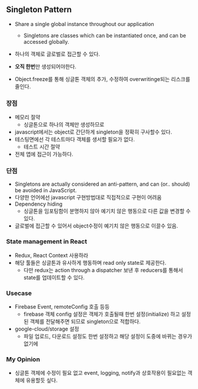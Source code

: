 
## Singleton Pattern
- Share a single global instance throughout our application
    - Singletons are classes which can be instantiated once, and can be accessed globally.

- 하나의 객체로 글로벌로 접근할 수 있다.
- **오직 한번**만 생성되어야한다.

- Object.freeze를 통해 싱글톤 객체의 추가, 수정하여 overwritinge되는 리스크를 줄인다.

### 장점
- 메모리 절약
  - 싱글톤으로 하나의 객체만 생성하므로
- javascript에서는 object로 간단하게 singleton을 정확히 구사할수 있다.
- 테스팅면에선 각 테스트마다 객체를 생서할 필요가 없다.
  - 테스트 시간 절약
- 전체 앱에 접근이 가능하다.

### 단점
- Singletons are actually considered an anti-pattern, and can (or.. should) be avoided in JavaScript.
- 다양한 언어에선 javascript 구현방법대로 직접적으로 구현이 어려움
- Dependency hiding
  - 싱글톤을 임포팅함이 분명하지 않아 예기치 않은 행동으로 다른 값을 변경할 수 있다.
- 글로벌에 접근할 수 있어서 object수정이 예기치 않은 행동으로 이끌수 있음.

### State management in React
- Redux, React Context 사용하라
- 해당 툴들은 싱글톤과 유사하게 행동하며 read only state로 제공한다.
  - 다만 redux는 action through a dispatcher 보낸 후 reducers를 통해서 state를 업데이트할 수 있다.

### Usecase
- Firebase Event, remoteConfig 호출 등등
  - firebase 객체 config 설정은 객체가 호출될때 한번 설정(initialize) 하고 설정된 객체를 전달해주면 되므로 singleton으로 적합하다.
- google-cloud/storage 설정
  - 파일 업로드, 다운로드 설정도 한번 설정하고 해당 설정이 도중에 바뀌는 경우가 없기에

### My Opinion
- 싱글톤 객체에 수정이 필요 없고 event, logging, notify과 상호작용이 필요없는 객체에 유용할듯 싶다.

